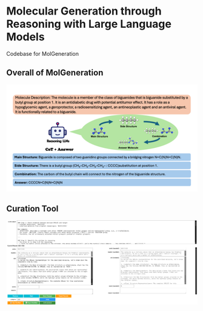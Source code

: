 # Molecular Generation through Reasoning with Large Language Models
Codebase for MolGeneration

## Overall of MolGeneration

![Molecule generation](Molecule_generation.png)

## Curation Tool

![Curation tool UI](UI.png)
